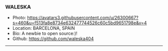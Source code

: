### WALESKA
- Photo: https://avatars3.githubusercontent.com/u/26300667?s=460&u=f513fa8e8734e632477744526c60c5bd9651798e&v=4
- Location: BARCELONA, SPAIN
- Bio: A newbie to open source:)!
- Github: https://github.com/waleska404
***
